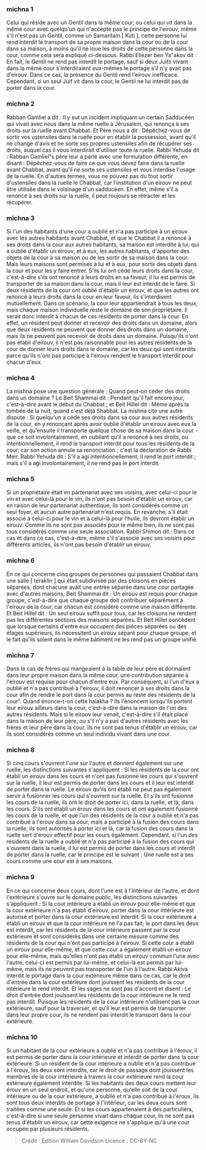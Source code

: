 
### michna 1
Celui qui réside avec un Gentil dans la même cour, ou celui qui vit dans la même cour avec quelqu'un qui n'accepte pas le principe de l'eirouv, même s'il n'est pas un Gentil, comme un Samaritain [ Kuti ], cette personne lui rend interdit le transport de sa propre maison dans la cour ou de la cour dans sa maison, à moins qu'il ne loue les droits de cette personne dans la cour, comme cela sera expliqué ci-dessous. Rabbi Eliezer ben Ya"akov dit : En fait, le Gentil ne rend pas interdit le portage, sauf si deux Juifs vivant dans la même cour s'interdiraient eux-mêmes le portage s'il n'y avait pas d'eirouv. Dans ce cas, la présence du Gentil rend l'eirouv inefficace. Cependant, si un seul Juif vit dans la cour, le Gentil ne lui interdit pas de porter dans la cour.

### michna 2
Rabban Gamliel a dit : Il y eut un incident impliquant un certain Sadducéen qui vivait avec nous dans la même ruelle à Jérusalem, qui renonça à ses droits sur la ruelle avant Chabbat. Et Père nous a dit : Dépêchez-vous de sortir vos ustensiles dans la ruelle pour en établir la possession, avant qu'il ne change d'avis et ne sorte ses propres ustensiles afin de récupérer ses droits, auquel cas il vous interdirait d'utiliser toute la ruelle. Rabbi Yehuda dit : Rabban Gamliel"s père leur a parlé avec une formulation différente, en disant : Dépêchez-vous de faire ce que vous devez faire dans la ruelle avant Chabbat, avant qu'il ne sorte ses ustensiles et vous interdise l'usage de la ruelle. En d'autres termes, vous ne pouvez pas du tout sortir d'ustensiles dans la ruelle le Chabbat, car l'institution d'un eirouv ne peut être utilisée dans le voisinage d'un sadducéen. En effet, même s'il a renoncé à ses droits sur la ruelle, il peut toujours se rétracter et les récupérer.

### michna 3
Si l'un des habitants d'une cour a oublié et n'a pas participé à un eirouv avec les autres habitants avant Chabbat, et que le Chabbat il a renoncé à ses droits dans la cour aux autres habitants, sa maison est interdite à lui, qui a oublié d'établir un eirouv, et à eux, les autres habitants, d'apporter des objets de la cour à sa maison ou de les sortir de sa maison dans la cour. Mais leurs maisons sont permises à lui et à eux, pour sortir des objets dans la cour et pour les y faire entrer. S'ils lui ont cédé leurs droits dans la cour, c'est-à-dire s'ils ont renoncé à leurs droits en sa faveur, il lui est permis de transporter de sa maison dans la cour, mais il leur est interdit de le faire. Si deux résidents de la cour ont oublié d'établir un eirouv, et que les autres ont renoncé à leurs droits dans la cour en leur faveur, ils s'interdisent mutuellement. Dans ce scénario, la cour leur appartiendrait à tous les deux, mais chaque maison individuelle reste le domaine de son propriétaire. Il serait donc interdit à chacun de ces résidents de porter dans la cour. En effet, un résident peut donner et recevoir des droits dans un domaine, alors que deux résidents ne peuvent que donner des droits dans un domaine, mais ils ne peuvent pas recevoir de droits dans un domaine. Puisqu'ils n'ont pas établi d'eirouv, il n'est pas raisonnable pour les autres résidents de la cour de donner leurs droits dans le domaine, car les deux qui sont interdits parce qu'ils n'ont pas participé à l'eirouv rendent le transport interdit pour chacun d'eux.

### michna 4
La mishna pose une question générale : Quand peut-on céder des droits dans un domaine ? Le Beit Shammai dit : Pendant qu'il fait encore jour, c'est-à-dire avant le début du Chabbat ; et Beit Hillel dit : Même après la tombée de la nuit, quand c'est déjà Shabbat. La mishna cite une autre dispute : Si quelqu'un a cédé ses droits dans sa cour aux autres résidents de la cour, en y renonçant après avoir oublié d'établir un eirouv avec eux la veille, et qu'ensuite il transporte quelque chose de sa maison dans la cour - que ce soit involontairement, en oubliant qu'il a renoncé à ses droits, ou intentionnellement, il rend le transport interdit pour tous les résidents de la cour, car son action annule sa renonciation ; c'est la déclaration de Rabbi Meir. Rabbi Yehuda dit : S'il a agi intentionnellement, il rend le port interdit ; mais s'il a agi involontairement, il ne rend pas le port interdit.

### michna 5
Si un propriétaire était en partenariat avec ses voisins, avec celui-ci pour le vin et avec celui-là pour le vin, ils n'ont pas besoin d'établir un eirouv, car en raison de leur partenariat authentique, ils sont considérés comme un seul foyer, et aucun autre partenariat n'est requis. En revanche, s'il était associé à celui-ci pour le vin et à celui-là pour l'huile, ils devront établir un eirouv. Comme ils ne sont pas associés pour le même bien, ils ne sont pas tous considérés comme une seule association. Rabbi Shimon dit : Dans ce cas et dans ce cas, c'est-à-dire, même s'il s'associe avec ses voisins pour différents articles, ils n'ont pas besoin d'établir un eirouv.

### michna 6
En ce qui concerne cinq groupes de personnes qui passaient Chabbat dans une salle [ teraklin ] qui était subdivisée par des cloisons en pièces séparées, dont chacune avait une entrée séparée dans une cour partagée avec d'autres maisons, Beit Shammai dit : Un eirouv est requis pour chaque groupe, c'est-à-dire que chaque groupe doit contribuer séparément à l'eirouv de la cour, car chacun est considéré comme une maison différente. Et Beit Hillel dit : Un seul eirouv suffit pour tous, car les cloisons ne rendent pas les différentes sections des maisons séparées. Et Beit Hillel concèdent que lorsque certains d'entre eux occupent des pièces séparées ou des étages supérieurs, ils nécessitent un eirouv séparé pour chaque groupe, et le fait qu'ils soient dans le même bâtiment ne les rend pas un groupe unifié.

### michna 7
Dans le cas de frères qui mangeaient à la table de leur père et dormaient dans leur propre maison dans la même cour, une contribution séparée à l'eirouv est requise pour chacun d'entre eux. Par conséquent, si l'un d'eux a oublié et n'a pas contribué à l'eirouv, il doit renoncer à ses droits dans la cour afin de rendre le port dans la cour permis au reste des résidents de la cour". Quand énonce-t-on cette halakha ? Ils l'énoncent lorsqu'ils portent leur eirouv ailleurs dans la cour, c'est-à-dire dans la maison de l'un des autres résidents. Mais si le eirouv leur venait, c'est-à-dire s'il était placé dans la maison de leur père, ou s'il n'y a pas d'autres résidents avec les frères et leur père dans la cour, ils ne sont pas tenus d'établir un eirouv, car ils sont considérés comme un seul individu vivant dans une cour.

### michna 8
Si cinq cours s'ouvrent l'une sur l'autre et donnent également sur une ruelle, les distinctions suivantes s'appliquent : Si les résidents de la cour ont établi un eirouv dans les cours et n'ont pas fusionné les cours qui s'ouvrent sur la ruelle, il leur est permis de porter dans les cours et il leur est interdit de porter dans la ruelle. Le eirouv qu'ils ont établi ne peut pas également servir à fusionner les cours qui s'ouvrent sur la ruelle. Et s'ils ont fusionné les cours de la ruelle, ils ont le droit de porter ici, dans la ruelle, et là, dans les cours. S'ils ont établi un érouv dans les cours et ont également fusionné les cours de la ruelle, et que l'un des résidents de la cour a oublié et n'a pas contribué à l'érouv dans sa cour, mais a participé à la fusion des cours dans la ruelle, ils sont autorisés à porter ici et là, car la fusion des cours dans la ruelle sert d'érouv effectif pour les cours également. Cependant, si l'un des résidents de la ruelle a oublié et n'a pas participé à la fusion des cours qui s'ouvrent dans la ruelle, il lui est permis de porter dans les cours et interdit de porter dans la ruelle, car le principe est le suivant : Une ruelle est à ses cours comme une cour est à ses maisons.

### michna 9
En ce qui concerne deux cours, dont l'une est à l'intérieur de l'autre, et dont l'extérieure s'ouvre sur le domaine public, les distinctions suivantes s'appliquent : Si la cour intérieure a établi un eirouv pour elle-même et que la cour extérieure n'a pas établi d'eirouv, porter dans la cour intérieure est autorisé et porter dans la cour extérieure est interdit. Si la cour extérieure a établi un eirouv et que la cour intérieure ne l'a pas fait, le port dans les deux est interdit, car les résidents de la cour intérieure passent par la cour extérieure et sont considérés dans une certaine mesure comme des résidents de la cour qui n'ont pas participé à l'eirouv. Si cette cour a établi un eirouv pour elle-même, et que cette cour a également établi un eirouv pour elle-même, mais qu'elles n'ont pas établi un eirouv commun l'une avec l'autre, celui-ci est permis par lui-même, et celui-là est permis par lui-même, mais ils ne peuvent pas transporter de l'un à l'autre. Rabbi Akiva interdit le portage dans la cour extérieure même dans ce cas, car le droit d'entrée dans la cour extérieure dont jouissent les résidents de la cour intérieure le rend interdit. Et les sages ne sont pas d'accord et disent : Le droit d'entrée dont jouissent les résidents de la cour intérieure ne le rend pas interdit. Puisque les résidents de la cour intérieure n'utilisent pas la cour extérieure, sauf pour la traverser, et qu'il leur est permis de transporter dans leur propre cour, ils ne rendent pas interdit le transport dans la cour extérieure.

### michna 10
Si un habitant de la cour extérieure a oublié et n'a pas contribué à l'érouv, il est permis de porter dans la cour intérieure et interdit de porter dans la cour extérieure. Si un résident de la cour intérieure a oublié et n'a pas contribué à l'érouv, les deux sont interdits, car le droit de passage dont jouissent les membres de la cour intérieure à travers la cour extérieure rend la cour extérieure également interdite. Si les habitants des deux cours mettent leur érouv en un seul endroit, et qu'une personne, qu'elle soit de la cour intérieure ou de la cour extérieure, a oublié et n'a pas contribué à l'érouv, ils sont tous deux interdits de portage à l'intérieur, car les deux cours sont traitées comme une seule. Et si les cours appartenaient à des particuliers, c'est-à-dire si une seule personne vivait dans chaque cour, ils ne sont pas tenus d'établir un eirouv, car cette exigence ne s'applique qu'à une cour occupée par plusieurs résidents.

>Crédit : Edition William Davidson
>Licence : CC-BY-NC
